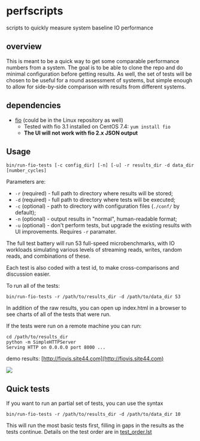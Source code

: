 perfscripts
===========

scripts to quickly measure system baseline IO performance

overview
--------

This is meant to be a quick way to get some comparable performance numbers from a
system. The goal is to be able to clone the repo and do minimal configuration before
getting results. As well, the set of tests will be chosen to be useful for a round
assessment of systems, but simple enough to allow for side-by-side comparison with results
from different systems.

dependencies
------------

- [fio](https://github.com/axboe/fio) (could be in the Linux repository as well)
	- Tested with fio 3.1 installed on CentOS 7.4: `yum install fio`
 	- **The UI will not work with fio 2.x JSON output**

Usage
----

    bin/run-fio-tests [-c config_dir] [-n] [-u] -r results_dir -d data_dir [number_cycles]

Parameters are:

- `-r` (required) - full path to directory where results will be stored;
- `-d` (required) - full path to directory where tests will be executed;
- `-c` (optional) - path to directory with configuration files (`./conf/` by default);
- `-n` (optional) - output results in "normal", human-readable format;
- `-u` (optional) - don't perform tests, but upgrade the existing results with UI
  improvements.  Requires `-r` paramater.

The full test battery will run 53 full-speed microbenchmarks, with IO workloads simulating
various levels of streaming reads, writes, random reads, and combinations of these.

Each test is also coded with a test id, to make cross-comparisons and discussion easier.

To run all of the tests: 
	
	bin/run-fio-tests -r /path/to/results_dir -d /path/to/data_dir 53

In addition of the raw results, you can open up index.html in a browser to see charts of all of the tests that were run. 

If the tests were run on a remote machine you can run:
	
	cd /path/to/results_dir
	python -m SimpleHTTPServer
	Serving HTTP on 0.0.0.0 port 8000 ...
	

demo results: [http://fiovis.site44.com](http://fiovis.site44.com)

![](http://fiovis.site44.com/screenshots/fio_vis.png)

Quick tests
-----------

If you want to run an partial set of tests, you can use the syntax

    bin/run-fio-tests -r /path/to/results_dir -d /path/to/data_dir 10



This will run the most basic tests first, filling in gaps in the results as the tests continue.
Details on the test order are in [test_order.lst](conf/test_order.lst)

